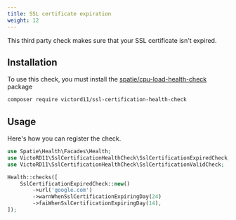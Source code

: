 ```yaml
---
title: SSL certificate expiration
weight: 12
---
```


This third party check makes sure that your SSL certificate isn't expired.

## Installation

To use this check, you must install the [spatie/cpu-load-health-check](https://github.com/victord11/ssl-certification-health-check) package

```bash
composer require victord11/ssl-certification-health-check
```

## Usage

Here's how you can register the check.

```php
use Spatie\Health\Facades\Health;
use VictoRD11\SslCertificationHealthCheck\SslCertificationExpiredCheck;
use VictoRD11\SslCertificationHealthCheck\SslCertificationValidCheck;

Health::checks([
    SslCertificationExpiredCheck::new()
        ->url('google.com')
        ->warnWhenSslCertificationExpiringDay(24)
        ->faiWhenSslCertificationExpiringDay(14),
]);
```
